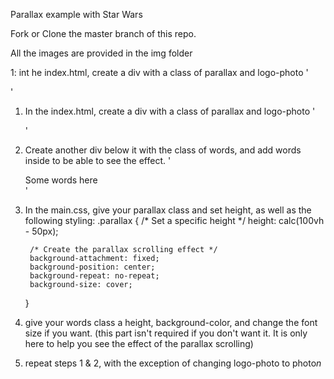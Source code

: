 Parallax example with Star Wars

Fork or Clone the master branch of this repo.

All the images are provided in the img folder


1: int he index.html, create a div with a class of parallax and logo-photo
'<div class="parallax logo-photo"></div>'

1. In the index.html, create a div with a class of parallax and logo-photo
'<div class="parallax logo-photo"></div>'
2. Create another div below it with the class of words, and add words inside to be able to see the effect.
'<div class="words">Some words here</div>'
3. In the main.css, give your parallax class and set height, as well as the following styling:
    .parallax {
        /* Set a specific height */
        height: calc(100vh - 50px); 

        /* Create the parallax scrolling effect */
        background-attachment: fixed;
        background-position: center;
        background-repeat: no-repeat;
        background-size: cover;
    }
4. give your words class a height, background-color, and change the font size if you want. (this part isn't required if you don't want it. It is only here to help you see the effect of the parallax scrolling)
5. repeat steps 1 & 2, with the exception of changing logo-photo to photo<em>n</em>